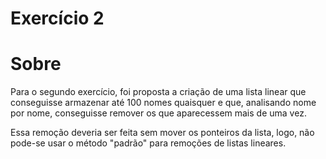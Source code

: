 # Exercício 2
<h1>Sobre</h1>
<p>Para o segundo exercício, foi proposta a criação de uma lista linear que conseguisse armazenar até 100 nomes quaisquer e 
que, analisando nome por nome, conseguisse remover os que aparecessem mais de uma vez.</p>
<p>Essa remoção deveria ser feita sem mover os ponteiros da lista, logo, não pode-se usar o método "padrão" para remoções de listas lineares.</p>